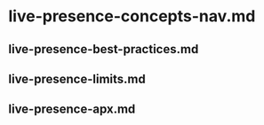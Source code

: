 # live-presence-concepts-nav.md

## live-presence-best-practices.md

## live-presence-limits.md

## live-presence-apx.md
